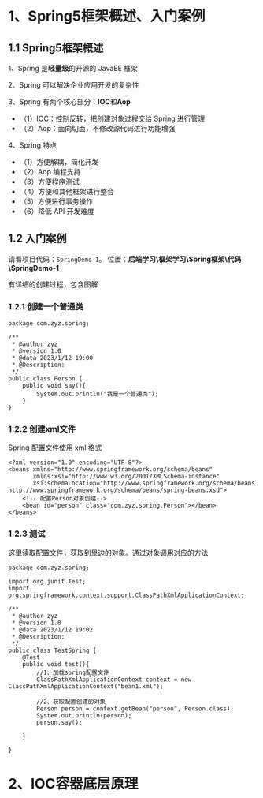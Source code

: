 # 1、Spring5框架概述、入门案例

## 1.1 Spring5框架概述

1、Spring 是**轻量级**的开源的 JavaEE 框架

2、Spring 可以解决企业应用开发的复杂性

3、Spring 有两个核心部分：**IOC**和**Aop**

- （1）IOC：控制反转，把创建对象过程交给 Spring 进行管理
- （2）Aop：面向切面，不修改源代码进行功能增强

4、Spring 特点

- （1）方便解耦，简化开发
- （2）Aop 编程支持
- （3）方便程序测试
- （4）方便和其他框架进行整合
- （5）方便进行事务操作
- （6）降低 API 开发难度

## 1.2 入门案例

请看项目代码：`SpringDemo-1`。
        位置：**后端学习\框架学习\Spring框架\代码\SpringDemo-1**

有详细的创建过程，包含图解



### 1.2.1 创建一个普通类

```
package com.zyz.spring;

/**
 * @author zyz
 * @version 1.0
 * @data 2023/1/12 19:00
 * @Description:
 */
public class Person {
    public void say(){
        System.out.println("我是一个普通类");
    }
}

```

### 1.2.2 创建xml文件

Spring 配置文件使用 xml 格式

```
<?xml version="1.0" encoding="UTF-8"?>
<beans xmlns="http://www.springframework.org/schema/beans"
       xmlns:xsi="http://www.w3.org/2001/XMLSchema-instance"
       xsi:schemaLocation="http://www.springframework.org/schema/beans http://www.springframework.org/schema/beans/spring-beans.xsd">
    <!-- 配置Person对象创建-->
    <bean id="person" class="com.zyz.spring.Person"></bean>
</beans>

```

### 1.2.3 测试

这里读取配置文件，获取到里边的对象。通过对象调用对应的方法

```
package com.zyz.spring;

import org.junit.Test;
import org.springframework.context.support.ClassPathXmlApplicationContext;

/**
 * @author zyz
 * @version 1.0
 * @data 2023/1/12 19:02
 * @Description:
 */
public class TestSpring {
    @Test
    public void test(){
        //1、加载spring配置文件
        ClassPathXmlApplicationContext context = new ClassPathXmlApplicationContext("bean1.xml");

        //2、获取配置创建的对象
        Person person = context.getBean("person", Person.class);
        System.out.println(person);
        person.say();

    }

}
```



# 2、IOC容器底层原理
